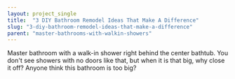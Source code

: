 ```yaml
---
layout: project_single
title:  "3 DIY Bathroom Remodel Ideas That Make A Difference"
slug: "3-diy-bathroom-remodel-ideas-that-make-a-difference"
parent: "master-bathrooms-with-walkin-showers"
---
```

Master bathroom with a walk-in shower right behind the center bathtub. You don't see showers with no doors like that, but when it is that big, why close it off? Anyone think this bathroom is too big?